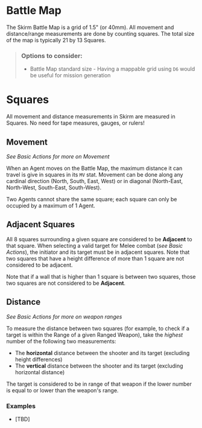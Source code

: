 # Battle Map

The Skirm Battle Map is a grid of 1.5" (or 40mm). All movement and distance/range measurements are done by counting squares. The total size of the map is typically 21 by 13 Squares.

> ### Options to consider:
> * Battle Map standard size - Having a mappable grid using `D6` would be useful for mission generation

# Squares

All movement and distance measurements in Skirm are measured in Squares. No need for tape measures, gauges, or rulers!

## Movement

*See Basic Actions for more on Movement*

When an Agent moves on the Battle Map, the maximum distance it can travel is give in squares in its `MV` stat. Movement can be done along any cardinal direction (North, South, East, West) or in diagonal (North-East, North-West, South-East, South-West).

Two Agents cannot share the same square; each square can only be occupied by a maximum of 1 Agent.

## Adjacent Squares

All 8 squares surrounding a given square are considered to be **Adjacent** to that square. When selecting a valid target for Melee combat (*see Basic Actions*), the initiator and its target must be in adjacent squares. Note that two squares that have a height difference of more than 1 square are not considered to be adjacent.

Note that if a wall that is higher than 1 square is between two squares, those two squares are not considered to be **Adjacent**.

## Distance

*See Basic Actions for more on weapon ranges*

To measure the distance between two squares (for example, to check if a target is within the Range of a given Ranged Weapon), take the *highest* number of the following two measurements:
* The **horizontal** distance between the shooter and its target (excluding height differences)
* The **vertical** distance between the shooter and its target (excluding horizontal distance)

The target is considered to be in range of that weapon if the lower number is equal to or lower than the weapon's range.

### Examples

* [TBD]